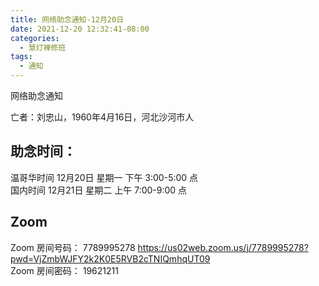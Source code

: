```yaml
---
title: 网络助念通知-12月20日
date: 2021-12-20 12:32:41-08:00
categories:
  - 慧灯禅修班
tags:
  - 通知
---
```

网络助念通知

亡者：刘忠山，1960年4月16日，河北沙河市人

## 助念时间：  
温哥华时间 12月20日 星期一 下午 3:00-5:00 点  
国内时间 12月21日 星期二 上午 7:00-9:00 点  

## Zoom
Zoom 房间号码： 7789995278 <https://us02web.zoom.us/j/7789995278?pwd=VjZmbWJFY2k2K0E5RVB2cTNIQmhqUT09>  
Zoom 房间密码： 19621211